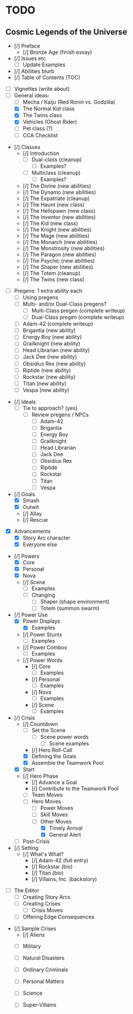 # TODO

## Cosmic Legends of the Universe

- [/] Preface
  - [/] Bronze Age (finish essay)
- [/] Issues etc
  - [ ] Update Examples
- [/] Abilities blurb
- [/] Table of Contents (TOC)
- [ ] Vignettes (write about)
- [ ] General ideas:
  - [ ] Mecha / Kaiju (Red Ronin vs. Godzilla)
  - [x] The Normal Kid class
  - [x] The Twins class
  - [x] Vehicles (Ghost Rider)
  - [ ] Pet class (?)
  - [ ] CCA Checklist
- [/] Classes
  - [/] Introduction
    - [ ] Dual-class    (cleanup)
      - [ ] Examples?
    - [ ] Multiclass    (cleanup)
      - [ ] Examples?
  - [/] The Divine      (new abilities)
  - [/] The Dynamo      (new abilities)
  - [/] The Expatriate  (cleanup)
  - [/] The Haunt       (new class)
  - [/] The Hellspawn   (new class)
  - [/] The Inventor    (new abilities)
  - [/] The Kid         (new class)
  - [/] The Knight      (new abilities)
  - [/] The Mage        (new abilities)
  - [/] The Monarch     (new abilities)
  - [/] The Monstrosity (new abilities)
  - [/] The Paragon     (new abilities)
  - [/] The Psychic     (new abilities)
  - [/] The Shaper      (new abilities)
  - [/] The Totem       (cleanup)
  - [/] The Twins       (new class)
- [ ] Pregens: 1 extra ability each
  - [ ] Using pregens
  - [ ] Multi- and/or Dual-Class pregens?
    - [ ] Multi-Class pregen (complete writeup)
    - [ ] Dual-Class pregen  (complete writeup)
  - [ ] Adam-42              (complete writeup)
  - [ ] Brigantia            (new ability)
  - [ ] Energy Boy           (new ability)
  - [ ] Grailknight          (new ability)
  - [ ] Head Librarian       (new ability)
  - [ ] Jack Dee             (new ability)
  - [ ] Obsidius Rex         (new ability)
  - [ ] Riptide              (new ability)
  - [ ] Rockstar             (new ability)
  - [ ] Titan                (new ability)
  - [ ] Vespa                (new ability)
- [/] Ideals
  - [ ] Tie to approach? (yes)
    - [ ] Review pregens / NPCs
      - [ ] Adam-42
      - [ ] Brigantia
      - [ ] Energy Boy
      - [ ] Grailknight
      - [ ] Head Librarian
      - [ ] Jack Dee
      - [ ] Obsidius Rex
      - [ ] Riptide
      - [ ] Rockstar
      - [ ] Titan
      - [ ] Vespa
- [/] Goals
  - [x] Smash
  - [x] Outwit
  - [/] Allay
  - [/] Rescue
- [x] Advancements
  - [x] Story Arc character
  - [x] Everyone else
- [/] Powers
  - [x] Core
  - [x] Personal
  - [x] Nova
  - [/] Scene
    - [ ] Examples
    - [ ] Changing
      - [ ] Shaper (shape environment)
      - [ ] Totem (summon swarm)
- [/] Power Use
  - [x] Power Displays
    - [x] Examples
  - [/] Power Stunts
    - [ ] Examples
  - [/] Power Combos
    - [ ] Examples
  - [/] Power Words
    - [/] Core
      - [ ] Examples
    - [/] Personal
      - [ ] Examples
    - [/] Nova
      - [ ] Examples
    - [/] Scene
      - [ ] Examples
- [/] Crisis
  - [/] Countdown
    - [ ] Set the Scene
      - [ ] Scene power words
        - [ ] Scene examples
    - [/] Hero Roll-Call
    - [x] Defining the Goals
    - [x] Assemble the Teamwork Pool
  - [x] Start
  - [/] Hero Phase
    - [/] Advance a Goal
    - [/] Contribute to the Teamwork Pool
    - [ ] Team Moves
    - [ ] Hero Moves
      - [ ] Power Moves
      - [ ] Skill Moves
      - [ ] Other Moves
        - [x] Timely Arrival
        - [x] General Alert
  - [ ] Post-Crisis
- [/] Setting
  - [/] What's What?
    - [/] Adam-42        (full entry)
    - [/] Rockstar       (bio)
    - [/] Titan          (bio)
    - [/] Villains, Inc. (backstory)
- [ ] The Editor
  - [ ] Creating Story Arcs
  - [ ] Creating Crises
    - [ ] Crisis Moves
  - [ ] Offering Edge Consequences
- [/] Sample Crises
  - [/] Aliens
  - [ ] Military
  - [ ] Natural Disasters
  - [ ] Ordinary Criminals
  - [ ] Personal Matters
  - [ ] Science
  - [ ] Super-Villains

